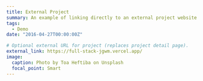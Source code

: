```yaml
---
title: External Project
summary: An example of linking directly to an external project website using `external_link`.
tags:
  - Demo
date: "2016-04-27T00:00:00Z"

# Optional external URL for project (replaces project detail page).
external_link: https://full-stack-jgwm.vercel.app/
image:
  caption: Photo by Toa Heftiba on Unsplash
  focal_point: Smart
---
```

